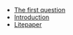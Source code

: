 <!-- docs/_sidebar.md -->

* [The first question](/)
* [Introduction](introduction.md)
* [Litepaper](litepaper.md)